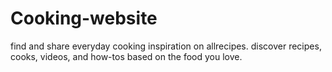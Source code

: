 # Cooking-website
find and share everyday cooking inspiration on allrecipes. discover recipes, cooks, videos, and how-tos based on the food you love.

